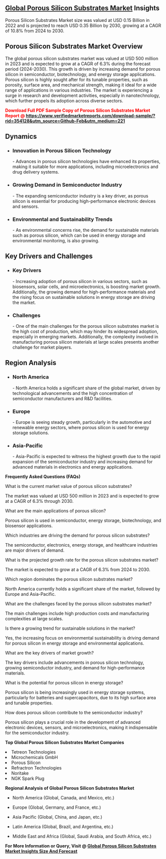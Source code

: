 <h2><a href="https://www.verifiedmarketreports.com/download-sample/?rid=354128&amp;utm_source=Github&amp;utm_medium=221" target="_blank">Global Porous Silicon Substrates Market</a> Insights</h2><p>Porous Silicon Substrates Market size was valued at USD 0.15 Billion in 2022 and is projected to reach USD 0.35 Billion by 2030, growing at a CAGR of 10.8% from 2024 to 2030.</p><p> <h2>Porous Silicon Substrates Market Overview</h2> <p>The global porous silicon substrates market was valued at USD 500 million in 2023 and is expected to grow at a CAGR of 6.3% during the forecast period (2024-2030). This growth is driven by increasing demand for porous silicon in semiconductor, biotechnology, and energy storage applications. Porous silicon is highly sought after for its tunable properties, such as porosity, surface area, and mechanical strength, making it ideal for a wide range of applications in various industries. The market is experiencing a surge in research and development activities, especially in nanotechnology, which further propels its adoption across diverse sectors.</p> <p><strong><p><span class=""><span style="color: #ff0000;"><strong>Download Full PDF Sample Copy of Porous Silicon Substrates Market Report</strong> @ </span><a href="https://www.verifiedmarketreports.com/download-sample/?rid=354128&amp;utm_source=Github-Feb&amp;utm_medium=221" target="_blank">https://www.verifiedmarketreports.com/download-sample/?rid=354128&amp;utm_source=Github-Feb&amp;utm_medium=221</a></span></p></strong></p> <h2>Dynamics</h2> <ul> <li><h3>Innovation in Porous Silicon Technology</h3> - Advances in porous silicon technologies have enhanced its properties, making it suitable for more applications, including microelectronics and drug delivery systems.</li> <li><h3>Growing Demand in Semiconductor Industry</h3> - The expanding semiconductor industry is a key driver, as porous silicon is essential for producing high-performance electronic devices and sensors.</li> <li><h3>Environmental and Sustainability Trends</h3> - As environmental concerns rise, the demand for sustainable materials such as porous silicon, which can be used in energy storage and environmental monitoring, is also growing.</li> </ul> <h2>Key Drivers and Challenges</h2> <ul> <li><h3>Key Drivers</h3> - Increasing adoption of porous silicon in various sectors, such as biosensors, solar cells, and microelectronics, is boosting market growth. Additionally, the growing demand for high-performance materials and the rising focus on sustainable solutions in energy storage are driving the market.</li> <li><h3>Challenges</h3> - One of the main challenges for the porous silicon substrates market is the high cost of production, which may hinder its widespread adoption, especially in emerging markets. Additionally, the complexity involved in manufacturing porous silicon materials at large scales presents another challenge for market players.</li> </ul> <h2>Region Analysis</h2> <ul> <li><h3>North America</h3> - North America holds a significant share of the global market, driven by technological advancements and the high concentration of semiconductor manufacturers and R&D facilities.</li> <li><h3>Europe</h3> - Europe is seeing steady growth, particularly in the automotive and renewable energy sectors, where porous silicon is used for energy storage solutions.</li> <li><h3>Asia-Pacific</h3> - Asia-Pacific is expected to witness the highest growth due to the rapid expansion of the semiconductor industry and increasing demand for advanced materials in electronics and energy applications.</li> </ul> <p><strong>Frequently Asked Questions (FAQs)</strong></p> <p>What is the current market value of porous silicon substrates?</p> <p>The market was valued at USD 500 million in 2023 and is expected to grow at a CAGR of 6.3% through 2030.</p> <p>What are the main applications of porous silicon?</p> <p>Porous silicon is used in semiconductor, energy storage, biotechnology, and biosensor applications.</p> <p>Which industries are driving the demand for porous silicon substrates?</p> <p>The semiconductor, electronics, energy storage, and healthcare industries are major drivers of demand.</p> <p>What is the projected growth rate for the porous silicon substrates market?</p> <p>The market is expected to grow at a CAGR of 6.3% from 2024 to 2030.</p> <p>Which region dominates the porous silicon substrates market?</p> <p>North America currently holds a significant share of the market, followed by Europe and Asia-Pacific.</p> <p>What are the challenges faced by the porous silicon substrates market?</p> <p>The main challenges include high production costs and manufacturing complexities at large scales.</p> <p>Is there a growing trend for sustainable solutions in the market?</p> <p>Yes, the increasing focus on environmental sustainability is driving demand for porous silicon in energy storage and environmental applications.</p> <p>What are the key drivers of market growth?</p> <p>The key drivers include advancements in porous silicon technology, growing semiconductor industry, and demand for high-performance materials.</p> <p>What is the potential for porous silicon in energy storage?</p> <p>Porous silicon is being increasingly used in energy storage systems, particularly for batteries and supercapacitors, due to its high surface area and tunable properties.</p> <p>How does porous silicon contribute to the semiconductor industry?</p> <p>Porous silicon plays a crucial role in the development of advanced electronic devices, sensors, and microelectronics, making it indispensable for the semiconductor industry.</p> </p><p><strong>Top Global Porous Silicon Substrates Market Companies</strong></p><div data-test-id=""><p><li>Tetreon Technologies</li><li> Microchemicals GmbH</li><li> Porous Silicon</li><li> Refractron Technologies</li><li> Noritake</li><li> NGK Spark Plug</li></p><div><strong>Regional Analysis of&nbsp;Global Porous Silicon Substrates Market</strong></div><ul><li dir="ltr"><p dir="ltr">North America&nbsp;(Global, Canada, and Mexico, etc.)</p></li><li dir="ltr"><p dir="ltr">Europe (Global, Germany, and France, etc.)</p></li><li dir="ltr"><p dir="ltr">Asia Pacific&nbsp;(Global, China, and Japan, etc.)</p></li><li dir="ltr"><p dir="ltr">Latin America&nbsp;(Global, Brazil, and Argentina, etc.)</p></li><li dir="ltr">Middle East and Africa&nbsp;(Global, Saudi Arabia, and South Africa, etc.)</li></ul><p><strong>For More Information or Query, Visit @&nbsp;</strong><strong><a href="https://www.verifiedmarketreports.com/product/porous-silicon-substrates-market/?utm_source=Github&amp;utm_medium=221" target="_blank">Global Porous Silicon Substrates Market Insights Size And Forecast</a></strong></p></div>
